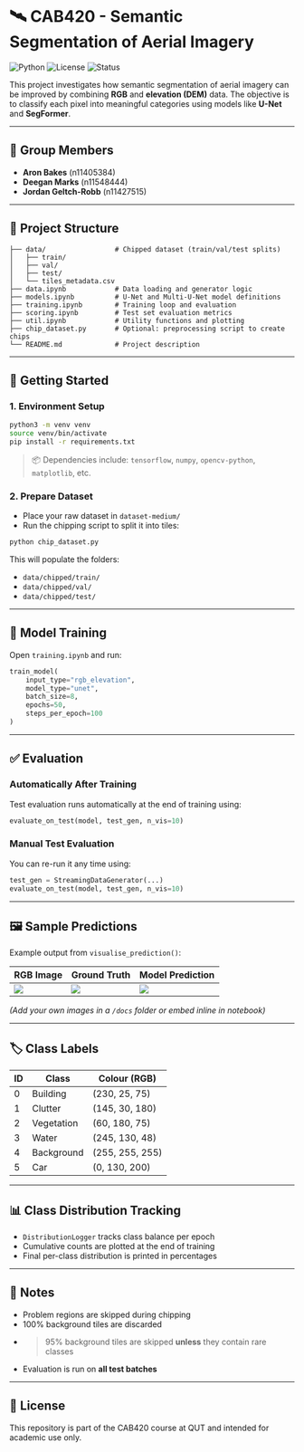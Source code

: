 # 🛰️ CAB420 - Semantic Segmentation of Aerial Imagery

![Python](https://img.shields.io/badge/Python-3.8%2B-blue?style=flat-square)
![License](https://img.shields.io/badge/License-Academic-lightgrey?style=flat-square)
![Status](https://img.shields.io/badge/Status-In%20Development-yellow?style=flat-square)

This project investigates how semantic segmentation of aerial imagery can be improved by combining **RGB** and **elevation (DEM)** data. The objective is to classify each pixel into meaningful categories using models like **U-Net** and **SegFormer**.

---

## 👥 Group Members
- **Aron Bakes** (n11405384)
- **Deegan Marks** (n11548444)
- **Jordan Geltch-Robb** (n11427515)

---

## 📁 Project Structure

```
├── data/                 # Chipped dataset (train/val/test splits)
│   ├── train/
│   ├── val/
│   ├── test/
│   └── tiles_metadata.csv
├── data.ipynb            # Data loading and generator logic
├── models.ipynb          # U-Net and Multi-U-Net model definitions
├── training.ipynb        # Training loop and evaluation
├── scoring.ipynb         # Test set evaluation metrics
├── util.ipynb            # Utility functions and plotting
├── chip_dataset.py       # Optional: preprocessing script to create chips
└── README.md             # Project description
```

---

## 🚀 Getting Started

### 1. Environment Setup

```bash
python3 -m venv venv
source venv/bin/activate
pip install -r requirements.txt
```

> 📦 Dependencies include: `tensorflow`, `numpy`, `opencv-python`, `matplotlib`, etc.

### 2. Prepare Dataset

- Place your raw dataset in `dataset-medium/`
- Run the chipping script to split it into tiles:

```bash
python chip_dataset.py
```

This will populate the folders:
- `data/chipped/train/`
- `data/chipped/val/`
- `data/chipped/test/`

---

## 🧠 Model Training

Open `training.ipynb` and run:

```python
train_model(
    input_type="rgb_elevation",
    model_type="unet",
    batch_size=8,
    epochs=50,
    steps_per_epoch=100
)
```

---

## ✅ Evaluation

### Automatically After Training
Test evaluation runs automatically at the end of training using:

```python
evaluate_on_test(model, test_gen, n_vis=10)
```

### Manual Test Evaluation
You can re-run it any time using:

```python
test_gen = StreamingDataGenerator(...)
evaluate_on_test(model, test_gen, n_vis=10)
```

---

## 🖼️ Sample Predictions

Example output from `visualise_prediction()`:

| RGB Image | Ground Truth | Model Prediction |
|-----------|--------------|------------------|
| ![](docs/sample_rgb.png) | ![](docs/sample_true.png) | ![](docs/sample_pred.png) |

*(Add your own images in a `/docs` folder or embed inline in notebook)*

---

## 🏷️ Class Labels

| ID | Class        | Colour (RGB)     |
|----|--------------|------------------|
| 0  | Building     | (230, 25, 75)     |
| 1  | Clutter      | (145, 30, 180)    |
| 2  | Vegetation   | (60, 180, 75)     |
| 3  | Water        | (245, 130, 48)    |
| 4  | Background   | (255, 255, 255)   |
| 5  | Car          | (0, 130, 200)     |

---

## 📊 Class Distribution Tracking

- `DistributionLogger` tracks class balance per epoch
- Cumulative counts are plotted at the end of training
- Final per-class distribution is printed in percentages

---

## 📌 Notes

- Problem regions are skipped during chipping
- 100% background tiles are discarded
- >95% background tiles are skipped **unless** they contain rare classes
- Evaluation is run on **all test batches**

---

## 📄 License

This repository is part of the CAB420 course at QUT and intended for academic use only.
